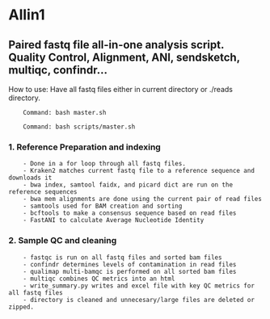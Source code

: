 # Allin1
## Paired fastq file all-in-one analysis script. Quality Control, Alignment, ANI, sendsketch, multiqc, confindr...

How to use: Have all fastq files either in current directory or ./reads directory.
   
        Command: bash master.sh
        
        Command: bash scripts/master.sh

### 1. Reference Preparation and indexing

        - Done in a for loop through all fastq files.
        - Kraken2 matches current fastq file to a reference sequence and downloads it
        - bwa index, samtool faidx, and picard dict are run on the reference sequences
        - bwa mem alignments are done using the current pair of read files
        - samtools used for BAM creation and sorting
        - bcftools to make a consensus sequence based on read files
        - FastANI to calculate Average Nucleotide Identity

### 2. Sample QC and cleaning

        - fastqc is run on all fastq files and sorted bam files
        - confindr determines levels of contamination in read files
        - qualimap multi-bamqc is performed on all sorted bam files
        - multiqc combines QC metrics into an html
        - write_summary.py writes and excel file with key QC metrics for all fastq files
        - directory is cleaned and unnecesary/large files are deleted or zipped.
